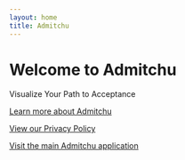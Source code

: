 ```yaml
---
layout: home
title: Admitchu
---
```


# Welcome to Admitchu

Visualize Your Path to Acceptance

[Learn more about Admitchu](/about/)

[View our Privacy Policy](/privacy-policy/)

[Visit the main Admitchu application](https://app.admitchu.com)
